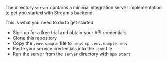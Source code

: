 The directory `server` contains a minimal integration server implementation to get you started with Stream's backend.

This is what you need to do to get started:
- Sign up for a free trial and obtain your API credentials.
- Clone this repository
- Copy the `.env.sample` file to `.env`: `cp .env.sample` `.env`
- Paste your service credentials into the `.env` file
- Run the server from the `server` directory with `npm start`
